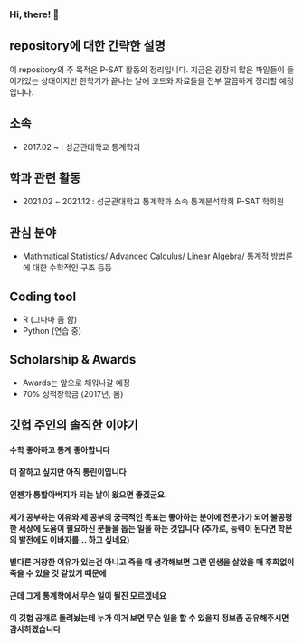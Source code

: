### Hi, there! 👋
repository에 대한 간략한 설명
-----------------------------

이 repository의 주 목적은 P-SAT 활동의 정리입니다. 지금은 굉장히 많은 파일들이 들어가있는 상태이지만 한학기가 끝나는 날에 코드와 자료들을 전부 깔끔하게 정리할 예정입니다.

소속
----

-   2017.02 ~ : 성균관대학교 통계학과

학과 관련 활동
--------------

-   2021.02 ~ 2021.12 : 성균관대학교 통계학과 소속 통계분석학회 P-SAT 학회원

관심 분야
---------

-   Mathmatical Statistics/ Advanced Calculus/ Linear Algebra/ 통계적 방법론에 대한 수학적인 구조 등등

Coding tool
-----------

-   R (그나마 좀 함)
-   Python (연습 중)

Scholarship & Awards
--------------------

-   Awards는 앞으로 채워나갈 예정
-   70% 성적장학금 (2017년, 봄)

깃헙 주인의 솔직한 이야기
-------------------------

#### 수학 좋아하고 통계 좋아합니다
#### 더 잘하고 싶지만 아직 통린이입니다
#### 언젠가 통할아버지가 되는 날이 왔으면 좋겠군요.
#### 제가 공부하는 이유와 제 공부의 궁극적인 목표는 좋아하는 분야에 전문가가 되어 불공평한 세상에 도움이 필요하신 분들을 돕는 일을 하는 것입니다 (추가로, 능력이 된다면 학문의 발전에도 이바지를... 하고 싶네요)
#### 별다른 거창한 이유가 있는건 아니고 죽을 때 생각해보면 그런 인생을 살았을 때 후회없이 죽을 수 있을 것 같았기 때문에
#### 근데 그게 통계학에서 무슨 일이 될진 모르겠네요
#### 이 깃헙 공개로 돌려놨는데 누가 이거 보면 무슨 일을 할 수 있을지 정보좀 공유해주시면 감사하겠습니다

